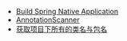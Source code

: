 * [Build Spring Native Application](/java/Build%20Spring%20Native%20Application.md)
* [AnnotationScanner](/java/AnnotationScanner.md)
* [获取项目下所有的类名与包名](/java/获取项目下所有的类名与包名.md)